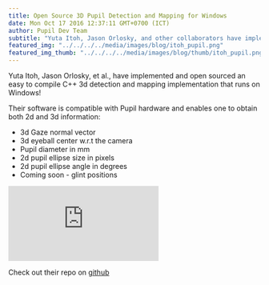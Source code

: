 ```yaml
---
title: Open Source 3D Pupil Detection and Mapping for Windows
date: Mon Oct 17 2016 12:37:11 GMT+0700 (ICT)
author: Pupil Dev Team
subtitle: "Yuta Itoh, Jason Orlosky, and other collaborators have implemented 3D an easy to compile 3D eye tracking method. Written in C++, runs on Windows, and works with Pupil..."
featured_img: "../../../../media/images/blog/itoh_pupil.png"
featured_img_thumb: "../../../../media/images/blog/thumb/itoh_pupil.png"
---
```


Yuta Itoh, Jason Orlosky, et al., have implemented and open sourced an easy to compile C++ 3d detection and mapping implementation that runs on Windows!

Their software is compatible with Pupil hardware and enables one to obtain both 2d and 3d information:

- 3d Gaze normal vector
- 3d eyeball center w.r.t the camera
- Pupil diameter in mm
- 2d pupil ellipse size in pixels
- 2d pupil ellipse angle in degrees
- Coming soon - glint positions

<div class="Feature-video-container-16by9">
	<iframe class="Feature-video" src="https://www.youtube.com/embed/EH6UVQZgvJE" frameborder="0" allowfullscreen></iframe>
</div>

Check out their repo on [github](https://github.com/YutaItoh/3D-Eye-Tracker)